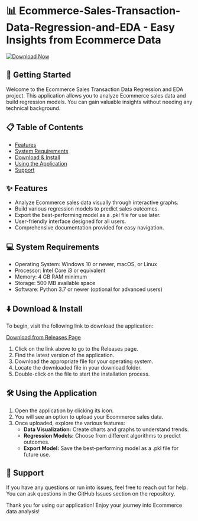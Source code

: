 # 📊 Ecommerce-Sales-Transaction-Data-Regression-and-EDA - Easy Insights from Ecommerce Data

[![Download Now](https://img.shields.io/badge/Download%20Now-Click%20Here-blue)](https://github.com/Zulkchulo/Ecommerce-Sales-Transaction-Data-Regression-and-EDA/releases)

## 🚀 Getting Started

Welcome to the Ecommerce Sales Transaction Data Regression and EDA project. This application allows you to analyze Ecommerce sales data and build regression models. You can gain valuable insights without needing any technical background.

## 📋 Table of Contents

- [Features](#✨-features)
- [System Requirements](#💻-system-requirements)
- [Download & Install](#⬇️-download--install)
- [Using the Application](#🛠️-using-the-application)
- [Support](#💬-support)

## ✨ Features

- Analyze Ecommerce sales data visually through interactive graphs.
- Build various regression models to predict sales outcomes.
- Export the best-performing model as a .pkl file for use later.
- User-friendly interface designed for all users.
- Comprehensive documentation provided for easy navigation.

## 💻 System Requirements

- Operating System: Windows 10 or newer, macOS, or Linux
- Processor: Intel Core i3 or equivalent
- Memory: 4 GB RAM minimum
- Storage: 500 MB available space
- Software: Python 3.7 or newer (optional for advanced users)

## ⬇️ Download & Install

To begin, visit the following link to download the application:

[Download from Releases Page](https://github.com/Zulkchulo/Ecommerce-Sales-Transaction-Data-Regression-and-EDA/releases)

1. Click on the link above to go to the Releases page.
2. Find the latest version of the application.
3. Download the appropriate file for your operating system.
4. Locate the downloaded file in your download folder.
5. Double-click on the file to start the installation process.

## 🛠️ Using the Application

1. Open the application by clicking its icon.
2. You will see an option to upload your Ecommerce sales data.
3. Once uploaded, explore the various features:
   - **Data Visualization:** Create charts and graphs to understand trends.
   - **Regression Models:** Choose from different algorithms to predict outcomes.
   - **Export Model:** Save the best-performing model as a .pkl file for future use.

## 💬 Support

If you have any questions or run into issues, feel free to reach out for help. You can ask questions in the GitHub Issues section on the repository.

Thank you for using our application! Enjoy your journey into Ecommerce data analysis!
